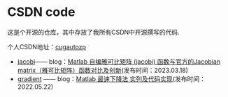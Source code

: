 # CSDN code

这是个开源的仓库，其中存放了我所有CSDN中开源撰写的代码.

个人CSDN地址：[cugautozp](https://blog.csdn.net/cugautozp?spm=1011.2415.3001.5343)

- [jacobi](https://github.com/cug-auto-zp/CSDN/tree/main/jacobi)—— blog：[Matlab 自编雅可比矩阵 (jacobi) 函数与官方的Jacobian matrix（雅可比矩阵）函数对比及创新](https://blog.csdn.net/cugautozp/article/details/125140981)(发布时间：2023.03.18)
- [gradient](https://github.com/cug-auto-zp/CSDN/tree/main/gradient) —— blog：[Matlab 最速下降法 实列及代码实现](https://blog.csdn.net/cugautozp/article/details/124895678)(发布时间：2022.05.22)
